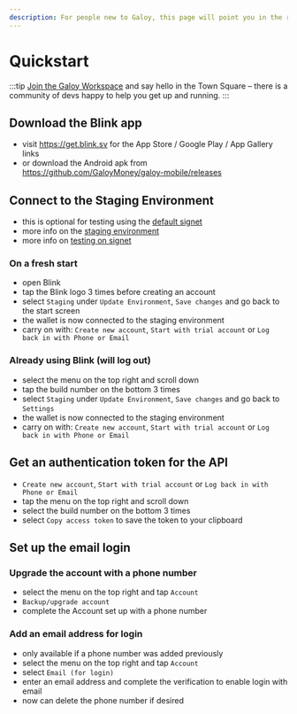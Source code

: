 ```yaml
---
description: For people new to Galoy, this page will point you in the right direction.
---
```


# Quickstart

:::tip
[Join the Galoy Workspace](https://chat.galoy.io) and say hello in the Town Square – there is a community of devs happy to help you get up and running.
:::

## Download the Blink app
* visit https://get.blink.sv for the App Store / Google Play / App Gallery links
* or download the Android apk from https://github.com/GaloyMoney/galoy-mobile/releases

## Connect to the Staging Environment
* this is optional for testing using the [default signet](https://en.bitcoin.it/wiki/Signet)
* more info on the [staging environment](/deployment/staging-environment)
* more info on [testing on signet](/signet)
### On a fresh start
* open Blink
* tap the Blink logo 3 times before creating an account
* select `Staging` under `Update Environment`, `Save changes` and go back to the start screen
* the wallet is now connected to the staging environment
* carry on with: `Create new account`, `Start with trial account` or `Log back in with Phone or Email`

### Already using Blink (will log out)
* select the menu on the top right and scroll down
* tap the build number on the bottom 3 times
* select `Staging` under `Update Environment`, `Save changes` and go back to `Settings`
* the wallet is now connected to the staging environment
* carry on with: `Create new account`, `Start with trial account` or `Log back in with Phone or Email`

## Get an authentication token for the API
* `Create new account`, `Start with trial account` or `Log back in with Phone or Email`
* tap the menu on the top right and scroll down
* select the build number on the bottom 3 times
* select `Copy access token` to save the token to your clipboard

## Set up the email login

### Upgrade the account with a phone number
* select the menu on the top right and tap `Account`
* `Backup/upgrade account`
* complete the Account set up with a phone number

### Add an email address for login
* only available if a phone number was added previously
* select the menu on the top right and tap `Account`
* select `Email (for login)`
* enter an email address and complete the verification to enable login with email
* now can delete the phone number if desired
